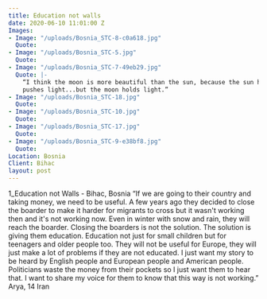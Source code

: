 ```yaml
---
title: Education not walls
date: 2020-06-10 11:01:00 Z
Images:
- Image: "/uploads/Bosnia_STC-8-c0a618.jpg"
  Quote: 
- Image: "/uploads/Bosnia_STC-5.jpg"
  Quote: 
- Image: "/uploads/Bosnia_STC-7-49eb29.jpg"
  Quote: |-
    “I think the moon is more beautiful than the sun, because the sun has light,
    pushes light...but the moon holds light.”
- Image: "/uploads/Bosnia_STC-18.jpg"
  Quote: 
- Image: "/uploads/Bosnia_STC-10.jpg"
  Quote: 
- Image: "/uploads/Bosnia_STC-17.jpg"
  Quote: 
- Image: "/uploads/Bosnia_STC-9-e38bf8.jpg"
  Quote: 
Location: Bosnia
Client: Bihac
layout: post
---
```


1_Education not Walls - Bihac, Bosnia
“If we are going to their country and taking money, we need to be useful.
A few years ago they decided to close the boarder to make it harder for migrants to cross but it wasn't working then and it's not working now. Even in winter with snow and rain, they will reach the boarder. Closing the boarders is not the solution. The solution is giving them education. Education not just for small children but for teenagers and older people too. They will not be useful for Europe, they will just make a lot of problems if they are not educated.
I just want my story to be heard by English people and European people and
American people. Politicians waste the money from their pockets so I just want them to hear that. I want to share my voice for them to know that this way is not working.”
Arya, 14
Iran